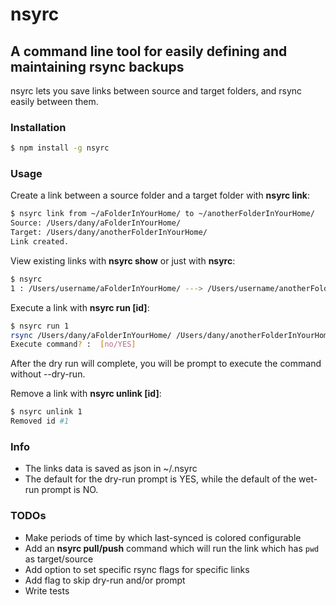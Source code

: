 # nsyrc
## A command line tool for easily defining and maintaining rsync backups
nsyrc lets you save links between source and target folders, and rsync easily between them.

### Installation
```bash
$ npm install -g nsyrc
```

### Usage
Create a link between a source folder and a target folder with **nsyrc link**:

```bash
$ nsyrc link from ~/aFolderInYourHome/ to ~/anotherFolderInYourHome/
Source: /Users/dany/aFolderInYourHome/
Target: /Users/dany/anotherFolderInYourHome/
Link created.
```

View existing links with **nsyrc show** or just with **nsyrc**:
```bash
$ nsyrc
1 : /Users/username/aFolderInYourHome/ ---> /Users/username/anotherFolderInYourHome/ (Never synced)
```

Execute a link with **nsyrc run [id]**:
```bash
$ nsyrc run 1
rsync /Users/dany/aFolderInYourHome/ /Users/dany/anotherFolderInYourHome/ -Phavyx --delete-after --dry-run
Execute command? :  [no/YES]
```
After the dry run will complete, you will be prompt to execute the command without --dry-run.

Remove a link with **nsyrc unlink [id]**:
```bash
$ nsyrc unlink 1
Removed id #1
```

### Info
* The links data is saved as json in ~/.nsyrc
* The default for the dry-run prompt is YES, while the default of the wet-run prompt is NO.

### TODOs

* Make periods of time by which last-synced is colored configurable
* Add an **nsyrc pull/push** command which will run the link which has `pwd` as target/source
* Add option to set specific rsync flags for specific links
* Add flag to skip dry-run and/or prompt
* Write tests